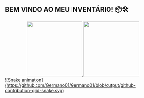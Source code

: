 ## BEM VINDO AO MEU INVENTÁRIO! 📦🛠

<div align="center">
  <a href="https://www.linkedin.com/in/viniciusgermano/">
  <img height="180em" src="https://github-readme-stats.vercel.app/api?username=iarav&show_icons=true&theme=radical&include_all_commits=true&count_private=true"/>
  <img height="180em" src="https://github-readme-stats.vercel.app/api/top-langs/?username=iarav&layout=compact&theme=radical"/>
</div>
![Snake animation](https://github.com/Germano01/Germano01/blob/output/github-contribution-grid-snake.svg)
